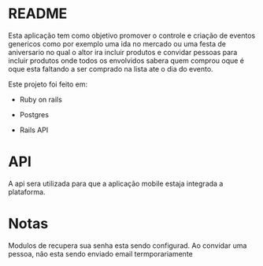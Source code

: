 # README

Esta aplicação tem como objetivo promover o controle e criação de eventos genericos como por exemplo uma ida no mercado ou uma festa de aniversario no qual o altor ira incluir produtos e convidar pessoas para incluir produtos onde todos os envolvidos sabera quem comprou oque é oque esta faltando a ser comprado na lista ate o dia do evento.

Este projeto foi feito em:

* Ruby on rails

* Postgres

* Rails API 
# API

A api sera utilizada para que a aplicação mobile estaja integrada a plataforma. 

# Notas

Modulos de recupera sua senha esta sendo configurad.
Ao convidar uma pessoa, não esta sendo enviado email termporariamente 
